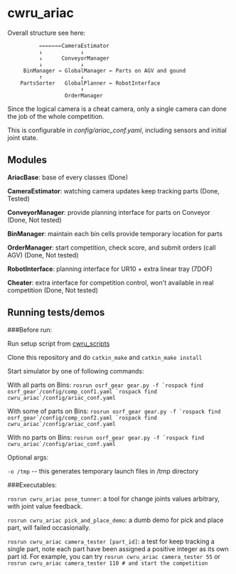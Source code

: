 # cwru_ariac

Overall structure see here:
```
          ←←←←←←←CameraEstimator
          ↓            ↓
          ↓      ConveyorManager
          ↓            ↓
     BinManager → GlobalManager ← Parts on AGV and gound
          ↑            ↓
    PartsSorter   GlobalPlanner ← RobotInterface
                       ↑
                  OrderManager
```
Since the logical camera is a cheat camera, only a single camera can done the job of the whole competition.

This is configurable in *config/ariac_conf.yaml*, including sensors and initial joint state.

## Modules

**AriacBase**: base of every classes (Done)

**CameraEstimator**: watching camera updates keep tracking parts (Done, Tested)

**ConveyorManager**: provide planning interface for parts on Conveyor (Done, Not tested)

**BinManager**: maintain each bin cells provide temporary location for parts

**OrderManager**: start competition, check score, and submit orders (call AGV) (Done, Not tested)

**RobotInterface**: planning interface for UR10 + extra linear tray (7DOF)

**Cheater**: extra interface for competition control, won't available in real competition (Done, Not tested)

## Running tests/demos

###Before run: 

Run setup script from [cwru_scripts](https://github.com/cwru-robotics/cwru_scripts/blob/master/ariac/ariac.sh)

Clone this repository and do `catkin_make` and `catkin_make install`

Start simulator by one of following commands:

With all parts on Bins:
``
rosrun osrf_gear gear.py -f `rospack find osrf_gear`/config/comp_conf1.yaml `rospack find cwru_ariac`/config/ariac_conf.yaml
``

With some of parts on Bins:
``
rosrun osrf_gear gear.py -f `rospack find osrf_gear`/config/comp_conf2.yaml `rospack find cwru_ariac`/config/ariac_conf.yaml
``

With no parts on Bins:
``
rosrun osrf_gear gear.py -f `rospack find cwru_ariac`/config/ariac_conf.yaml
``

Optional args:

`-o /tmp` -- this generates temporary launch files in /tmp directory

###Executables:

`rosrun cwru_ariac pose_tunner`: a tool for change joints values arbitrary, with joint value feedback. 

`rosrun cwru_ariac pick_and_place_demo`: a dumb demo for pick and place part, will failed occasionally.

`rosrun cwru_ariac camera_tester [part_id]`: a test for keep tracking a single part, note each part have been assigned a positive integer as its own part id. 
For example, you can try `rosrun cwru_ariac camera_tester 55` or `rosrun cwru_ariac camera_tester 110 # and start the competition`
    
